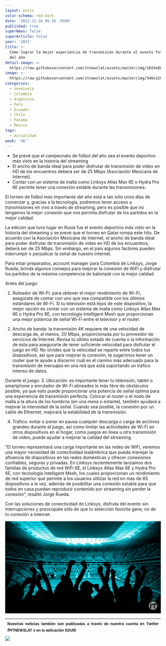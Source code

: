 ```yaml
---
layout: posts
color-schema: red-dark
date: '2022-11-16 05:36 -0500'
published: true
superNews: false
superArticle: false
year: '2022'
title: >-
  Cómo lograr la mejor experiencia de transmisión durante el evento futbolero
  del año
detail-image: >-
  https://raw.githubusercontent.com/itnewslat/assets/master/img/1024x680/estadios-de-futbol-g.jpg
image: >-
  https://raw.githubusercontent.com/itnewslat/assets/master/img/540x320/estadios-de-futbol-p.jpg
categories:
  - Venezuela
  - Colombia
  - Argentina
  - Perú
  - Ecuador
  - Chile
  - Panama
  - Mexico
tags:
  - Actualidad
week: '46'
---
```

- Se prevé que el campeonato de fútbol del año sea el evento deportivo más visto en la historia del streaming
- El ancho de banda ideal para poder disfrutar de transmisión de video en HD de los encuentros deberá ser de 25 Mbps (Asociación Mexicana de Internet).
- Contar con un sistema de malla como Linksys Atlas Max 6E o Hydra Pro 6E permite tener una conexión estable durante las transmisiones.

El torneo de fútbol más importante del año está a tan sólo unos días de comenzar y, gracias a la tecnología, podremos tener acceso a transmisiones en vivo a través de streaming, pero es posible que no tengamos la mejor conexión que nos permita disfrutar de los partidos en la mejor calidad. 

La edición que tuvo lugar en Rusia fue el evento deportivo más visto en la historia del streaming y se prevé que el torneo en Qatar rompa este hito. De acuerdo con la Asociación Mexicana de Internet, el ancho de banda ideal para poder disfrutar de transmisión de video en HD de los encuentros, deberá ser de 25 Mbps. Sin embargo, en el país algunos factores pueden interrumpir o perjudicar la señal de nuestro internet. 

Para estar preparados, account manager para Colombia de Linksys, Jorge Rueda, brinda algunos consejos para mejorar la conexión de WiFi y disfrutar los partidos de la máxima competencia de balompié con la mejor calidad. 

Antes del juego:
1. Ruteador de Wi-Fi: para obtener el mejor rendimiento de Wi-Fi, asegúrate de contar con uno que sea compatible con los últimos estándares de Wi-Fi. Si tu televisión está lejos de este dispositivo, la mejor opción es contar con un sistema de malla como Linksys Atlas Max 6E o Hydra Pro 6E, con tecnología Intelligent Mesh que proporcionan una mejor potencia de señal Wi-Fi entre el televisor y el router.

2. Ancho de banda: la transmisión 4K requiere de una velocidad de descarga de, al menos, 20 Mbps, proporcionada por tu proveedor de servicios de Internet. Revisa tu último estado de cuenta o la información de ésta para asegurarte de tener suficiente velocidad para disfrutar el juego en HD. No olvides que la velocidad se reparte entre todos tus dispositivos, así que para mejorar la conexión, te sugerimos tener un router que te ayude a discernir cuál es el camino más adecuado para la transmisión de mensajes en una red que está soportando un tráfico intenso de datos.  


Durante el juego:
3. Ubicación: es importante tener tu televisión, tablet o smartphone y enrutador de Wi-Fi alineados lo más libre de obstáculos posible, ya que esto puede proporcionar una potencia de señal óptima para una experiencia de transmisión perfecta. Colocar el router o el nodo de malla a la altura de los hombros (en una mesa o estante), también ayudará a mejorar la intensidad de la señal. Cuando sea posible, la conexión por un cable de Ethernet, mejorará la estabilidad de la transmisión.

4. Tráfico: evitar o poner en pausa cualquier descarga o carga de archivos grandes durante el juego, así como limitar las actividades de Wi-Fi en otros dispositivos en el hogar, como juegos en línea u otra transmisión de video, puede ayudar a mejorar la calidad del streaming. 

“El torneo representará una carga importante en las redes de WiFi, veremos una mayor necesidad de conectividad inalámbrica que pueda manejar la afluencia de dispositivos en las redes domésticas y ofrecer conexiones confiables, seguras y privadas. En Linksys recientemente lanzamos dos familias de productos de red WiFi 6E, el Linksys Atlas Max 6E y Hydra Pro 6E, con tecnología Intelligent Mesh, los cuales proporcionan un rendimiento de red superior que permite a los usuarios utilizar la red en más de 65 dispositivos a la vez, además de posibilitar una conexión estable para que todos en casa puedan reproducir contenido por streaming sin perder la conexión”, resaltó Jorge Rueda. 

Con las soluciones de conectividad de Linksys, disfruta del evento sin interrupciones y preocúpate sólo de que tu selección favorita gane, no de tu conexión a Internet.

![](https://raw.githubusercontent.com/itnewslat/assets/master/img/540x320/estadios-de-futbol-p.jpg)

<table style="height: 42px;" width="569">
<tbody>
<tr>
<td style="text-align: justify;"><sub><strong>Nuestras noticias también son publicadas a través de nuestra cuenta en Twitter <a href="https://twitter.com/itnewslat?lang=es">@ITNEWSLAT</a> y en la aplicación <a href="https://squidapp.co/en/">SQUID</a></strong></sub></td>
</tr>
</tbody>
</table>

<img src="https://tracker.metricool.com/c3po.jpg?hash=56f88a41e39ab42c063cc51676587a04"/>